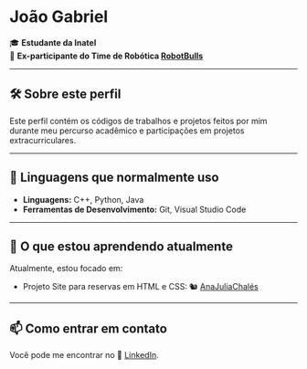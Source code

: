 # João Gabriel

🎓 **Estudante da Inatel**  
🤖 **Ex-participante do Time de Robótica [RobotBulls](https://www.instagram.com/robotbulls/)**

---

## 🛠️ Sobre este perfil

Este perfil contém os códigos de trabalhos e projetos feitos por mim durante meu percurso acadêmico e participações em projetos extracurriculares.

---

## 🚀 Linguagens que normalmente uso


- **Linguagens:** C++, Python, Java
- **Ferramentas de Desenvolvimento:** Git, Visual Studio Code

---

## 🌱 O que estou aprendendo atualmente

Atualmente, estou focado em:

- Projeto Site para reservas em HTML e CSS: 🐿 [AnaJuliaChalés](https://anajuliachales.neocities.org/#) 

---

## 📫 Como entrar em contato

Você pode me encontrar no 👔 [LinkedIn](https://www.linkedin.com/in/joao-gabriel-2285b2231?utm_source=share&utm_campaign=share_via&utm_content=profile&utm_medium=android_app).

